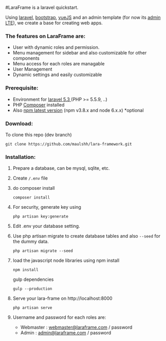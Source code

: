 #LaraFrame is a laravel quickstart.

Using <a href="https://laravel.com">laravel</a>, <a href="https://getbootstrap.com">bootstrap</a>, <a href="https://vuejs.org">vueJS</a> and an admin template (for now its <a href="https://almsaeedstudio.com">admin LTE</a>), we create a base for creating web apps.

### The features on LaraFrame are:
+ User with dynamic roles and permission.
+ Menu management for sidebar and also customizable for other components
+ Menu access for each roles are managable
+ User Management
+ Dynamic settings and easily customizable

### Prerequisite:
+ Environment for <a href="https://laravel.com/docs/5.3/#server-requirements">laravel 5.3 </a> (PHP >= 5.5.9, ..)
+ PHP <a href="https://getcomposer.org">Composer</a> installed
+ Also <a href="https://nodejs.org/en/download">npm latest version</a> (npm v3.8.x and node 6.x.x) *optional

### Download:

To clone this repo (dev branch)
```
git clone https://github.com/maulshh/lara-framework.git
```

### Installation:

1. Prepare a database, can be mysql, sqlite, etc.

2. Create `/.env` file

3. do composer install
   ```
   composer install
   ```

4. For security, generate key using
   ```
   php artisan key:generate
   ```

5. Edit .env your database setting.

6. Use php artisan migrate to create database tables and also `--seed` for the dummy data.
   ```
   php artisan migrate --seed
   ```

7. load the javascript node libraries using npm install
   ```
   npm install
   ```
   gulp dependencies
   ```
   gulp --production
   ```

8. Serve your lara-frame on http://localhost:8000
   ```
   php artisan serve
   ```

9. Username and password for each roles are:
   + Webmaster : webmaster@laraframe.com / password
   + Admin : admin@laraframe.com / password
